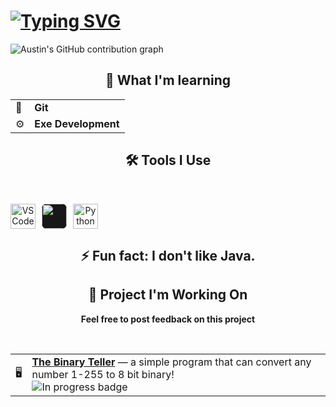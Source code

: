 # [![Typing SVG](https://readme-typing-svg.demolab.com/?lines=👋+Hi,+I'm+Nerd1029&size=30)](https://git.io/typing-svg)

![Austin's GitHub contribution graph](https://activity-graph.vercel.app/graph?username=nerd1029&theme=react-dark&hide_border=true&custom_title=GitHub%20Activity)

<h2 align="center"> 🌱 What I'm learning </h2>

<table align="center">
    <td>🔄</td>
    <td><strong>Git</strong></td>
  </tr>
  <tr>
<td>⚙️</td>
    <td><strong>Exe Development</strong></td>
  </tr>
</table>

<h2 align="center"> 🛠️ Tools I Use </h2>

<br>

<p align="center" style="display:flex; flex-wrap: wrap; gap: 10px; align-items: center;">
  <img src="https://cdn.jsdelivr.net/gh/devicons/devicon/icons/vscode/vscode-original.svg" alt="VSCode" width="40" height="40"/>
  <img src="https://github.githubassets.com/images/modules/logos_page/GitHub-Mark.png" alt="GitHub" width="40" height="40" style="background:#181717; border-radius:8px;"/>
  <img src="https://cdn.jsdelivr.net/gh/devicons/devicon/icons/python/python-original.svg" alt="Python" width="40" height="40"/>
</p>

<h2 align="center"> ⚡ Fun fact: I don't like Java. </h2>

<h2 align="center">🧩 Project I'm Working On</h2>

<p align="center">
   <strong>Feel free to post feedback on this project</strong>
</p>

<br>

<table align="center">
  <tr>
    <td>🖥️</td>
    <td>
      <strong><a href="(https://github.com/Nerd1029/The-Binary-Teller)">The Binary Teller</a></strong>  
      — a simple program that can convert any number 1-255 to 8 bit binary!
      <br>
      <img src="https://img.shields.io/badge/status-in%20progress-yellow?style=flat-square" alt="In progress badge"/>
</table>
  </a>
</p>
